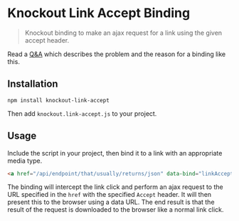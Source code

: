 # Knockout Link Accept Binding

> Knockout binding to make an ajax request for a link using the given accept header.

Read a [Q&A](http://stackoverflow.com/questions/20361216/how-can-i-set-the-accept-header-for-a-link-on-a-web-page) which describes the problem and the reason for a binding like this.

## Installation

```
npm install knockout-link-accept
```

Then add `knockout.link-accept.js` to your project.

## Usage

Include the script in your project, then bind it to a link with an appropriate media type.

```html
<a href="/api/endpoint/that/usually/returns/json" data-bind="linkAccept: 'text/csv'"></a>
```

The binding will intercept the link click and perform an ajax request to the URL specified in the `href` with the specified `Accept` header. It will then present this to the browser using a data URL. The end result is that the result of the request is downloaded to the browser like a normal link click.
